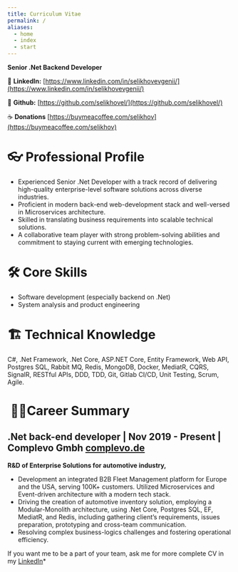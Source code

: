 ```yaml
---
title: Curriculum Vitae
permalink: /
aliases:
  - home
  - index
  - start
---
```

**Senior .Net Backend Developer**

💼 **LinkedIn:** [https://www.linkedin.com/in/selikhovevgenii/](https://www.linkedin.com/in/selikhovevgenii/)

🐙 **Github:** [https://github.com/selikhovel/](https://github.com/selikhovel/)

☕ **Donations** [https://buymeacoffee.com/selikhov](https://buymeacoffee.com/selikhov)
# 👓 Professional Profile
* Experienced Senior .Net Developer with a track record of delivering high-quality enterprise-level software solutions across diverse industries. 
* Proficient in modern back-end web-development stack and well-versed in Microservices architecture.
* Skilled in translating business requirements into scalable technical solutions. 
* A collaborative team player with strong problem-solving abilities and commitment to staying current with emerging technologies.

# 🛠 Core Skills
- Software development (especially backend on .Net)
- System analysis and product engineering

# 🏗️ Technical Knowledge
C#, .Net Framework, .Net Core, ASP.NET Core, Entity Framework, Web API, Postgres SQL, Rabbit MQ, Redis, MongoDB,
Docker, MediatR, CQRS, SignalR, RESTful APIs, DDD, TDD, Git, Gitlab CI/CD, Unit Testing, Scrum, Agile.

#  👨‍💻Career Summary
## .Net back-end developer | Nov 2019 - Present | Complevo Gmbh [complevo.de](https://complevo.de/)

**R&D of Enterprise Solutions for automotive industry,**
* Development an integrated B2B Fleet Management platform for Europe and the USA, serving 100K+ customers. Utilized Microservices and Event-driven architecture with a modern tech stack.
* Driving the creation of automotive inventory solution, employing a Modular-Monolith architecture, using .Net Core, Postgres SQL, EF, MediatR, and Redis, including gathering client’s requirements, issues preparation, prototyping and cross-team communication.
* Resolving complex business-logics challenges and fostering operational efficiency.


If you want me to be a part of your team, ask me for more complete CV in my [LinkedIn](https://www.linkedin.com/in/selikhovevgenii/)*
